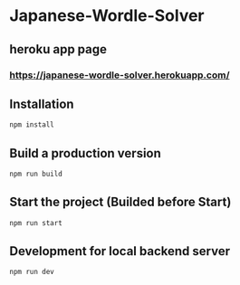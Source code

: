 # Japanese-Wordle-Solver
## heroku app page

### https://japanese-wordle-solver.herokuapp.com/

## Installation

```bash
npm install
```

## Build a production version

```bash
npm run build
```

## Start the project (Builded before Start)

```bash
npm run start
```

## Development for local backend server

```bash
npm run dev
```
